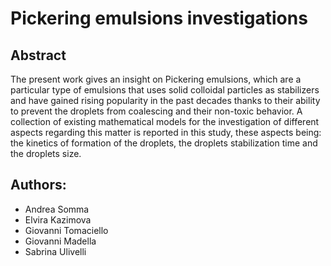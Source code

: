 # Pickering emulsions investigations

## Abstract
The present work gives an insight on Pickering emulsions, which are a particular type of emulsions that uses solid colloidal particles as stabilizers and have gained rising popularity in the past decades thanks to their ability to prevent the droplets from coalescing and their non-toxic behavior. 
A collection of existing mathematical models for the investigation of different aspects regarding this matter is reported in this study, these aspects being: the kinetics of formation of the droplets, the droplets stabilization time and the droplets size.

## Authors:
- Andrea Somma
- Elvira Kazimova
- Giovanni Tomaciello
- Giovanni Madella
- Sabrina Ulivelli
